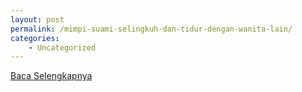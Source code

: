 ```yaml
---
layout: post
permalink: /mimpi-suami-selingkuh-dan-tidur-dengan-wanita-lain/
categories:
    - Uncategorized
---
```


[Baca Selengkapnya](/07)